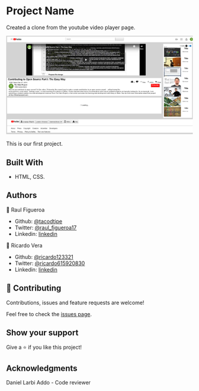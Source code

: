 # Project Name

Created a clone from the youtube video player page.

![screenshot](./youtube-page-screenshot.png)

This is our first project.

## Built With

- HTML, CSS.

## Authors

👤 Raul Figueroa

- Github: [@tacodtipe](https://github.com/tacodtripe)
- Twitter: [@raul_figueroa17](https://twitter.com/raul_figueroa17)
- Linkedin: [linkedin](https://www.linkedin.com/in/luis-raul-figueroa-soto-63411118a/)

👤 Ricardo Vera

- Github: [@ricardo123321](https://github.com/ricardo123321)
- Twitter: [@ricardo615920830](https://twitter.com/ricardo615920830)
- Linkedin: [linkedin](https://www.linkedin.com/in/ricardo-vera-7381a81a2/)

## 🤝 Contributing

Contributions, issues and feature requests are welcome!

Feel free to check the [issues page](issues/).

## Show your support

Give a ⭐️ if you like this project!

## Acknowledgments

Daniel Larbi Addo - Code reviewer

